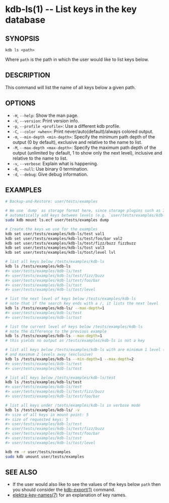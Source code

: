 kdb-ls(1) -- List keys in the key database
================================

## SYNOPSIS

`kdb ls <path>`

Where `path` is the path in which the user would like to list keys below.

## DESCRIPTION

This command will list the name of all keys below a given path.

## OPTIONS

- `-H`, `--help`:
  Show the man page.
- `-V`, `--version`:
  Print version info.
- `-p`, `--profile <profile>`:
  Use a different kdb profile.
- `-C`, `--color <when>`:
  Print never/auto(default)/always colored output.
- `-m`, `--min-depth <min-depth>`:
  Specify the minimum path depth of the output (0 by default), exclusive
  and relative to the name to list.
- `-M`, `--max-depth <max-depth>`:
  Specify the maximum path depth of the output (unlimited by default, 1
  to show only the next level), inclusive and relative to the name to list.
- `-v`, `--verbose`:
  Explain what is happening.
- `-0`, `--null`:
  Use binary 0 termination.
- `-d`, `--debug`:
  Give debug information.

## EXAMPLES

```sh
# Backup-and-Restore: user/tests/examples

# We use `dump` as storage format here, since storage plugins such as INI
# automatically add keys between levels (e.g. `user/tests/examples/kdb-ls/test/foo`).
sudo kdb mount ls.ecf user/tests/examples dump

# Create the keys we use for the examples
kdb set user/tests/examples/kdb-ls/test val1
kdb set user/tests/examples/kdb-ls/test/foo/bar val2
kdb set user/tests/examples/kdb-ls/test/fizz/buzz fizzbuzz
kdb set user/tests/examples/kdb-ls/tost val3
kdb set user/tests/examples/kdb-ls/tost/level lvl

# list all keys below /tests/examples/kdb-ls
kdb ls /tests/examples/kdb-ls
#> user/tests/examples/kdb-ls/test
#> user/tests/examples/kdb-ls/test/fizz/buzz
#> user/tests/examples/kdb-ls/test/foo/bar
#> user/tests/examples/kdb-ls/tost
#> user/tests/examples/kdb-ls/tost/level

# list the next level of keys below /tests/examples/kdb-ls
# note that if the search key ends with a /, it lists the next level
kdb ls /tests/examples/kdb-ls/ --max-depth=1
#> user/tests/examples/kdb-ls/test
#> user/tests/examples/kdb-ls/tost

# list the current level of keys below /tests/examples/kdb-ls
# note the difference to the previous example
kdb ls /tests/examples/kdb-ls --max-depth=1
# this yields no output as /tests/examples/kdb-ls is not a key

# list all keys below /tests/examples/kdb-ls with are minimum 1 level (inclusive) away from that key
# and maximum 2 levels away (exclusive)
kdb ls /tests/examples/kdb-ls --min-depth=1 --max-depth=2
#> user/tests/examples/kdb-ls/test
#> user/tests/examples/kdb-ls/tost

# list all keys below /tests/examples/kdb-ls/test
kdb ls /tests/examples/kdb-ls/test
#> user/tests/examples/kdb-ls/test
#> user/tests/examples/kdb-ls/test/fizz/buzz
#> user/tests/examples/kdb-ls/test/foo/bar

# list all keys under /tests/examples/kdb-ls in verbose mode
kdb ls /tests/examples/kdb-ls/ -v
#> size of all keys in mount point: 5
#> size of requested keys: 5
#> user/tests/examples/kdb-ls/test
#> user/tests/examples/kdb-ls/test/fizz/buzz
#> user/tests/examples/kdb-ls/test/foo/bar
#> user/tests/examples/kdb-ls/tost
#> user/tests/examples/kdb-ls/tost/level

kdb rm -r user/tests/examples
sudo kdb umount user/tests/examples
```

## SEE ALSO

- If the user would also like to see the values of the keys below `path` then you should
consider the [kdb-export(1)](kdb-export.md) command.
- [elektra-key-names(7)](elektra-key-names.md) for an explanation of key names.
